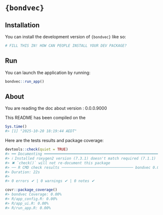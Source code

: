 
<!-- README.md is generated from README.Rmd. Please edit that file -->

# `{bondvec}`

<!-- badges: start -->
<!-- badges: end -->

## Installation

You can install the development version of `{bondvec}` like so:

``` r
# FILL THIS IN! HOW CAN PEOPLE INSTALL YOUR DEV PACKAGE?
```

## Run

You can launch the application by running:

``` r
bondvec::run_app()
```

## About

You are reading the doc about version : 0.0.0.9000

This README has been compiled on the

``` r
Sys.time()
#> [1] "2025-10-20 18:19:44 AEDT"
```

Here are the tests results and package coverage:

``` r
devtools::check(quiet = TRUE)
#> ══ Documenting ═════════════════════════════════════════════════════════════════
#> ℹ Installed roxygen2 version (7.3.1) doesn't match required (7.1.1)
#> ✖ `check()` will not re-document this package
#> ── R CMD check results ───────────────────────────────── bondvec 0.0.0.9000 ────
#> Duration: 22s
#> 
#> 0 errors ✔ | 0 warnings ✔ | 0 notes ✔
```

``` r
covr::package_coverage()
#> bondvec Coverage: 0.00%
#> R/app_config.R: 0.00%
#> R/app_ui.R: 0.00%
#> R/run_app.R: 0.00%
```
